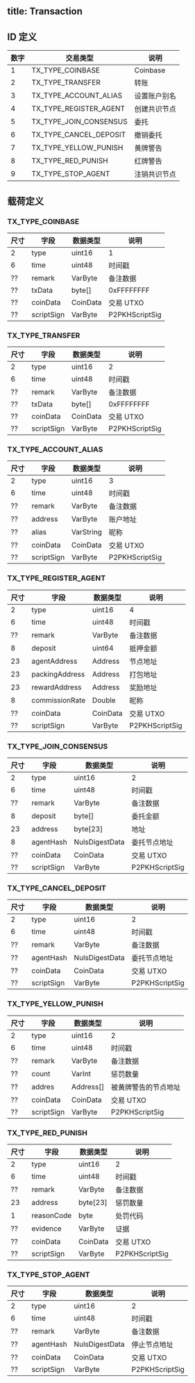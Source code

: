 title: Transaction
------------------

## ID 定义

|数字|交易类型|说明|
|---|---|---|
|1|TX_TYPE_COINBASE| Coinbase |
|2|TX_TYPE_TRANSFER|转账|
|3|TX_TYPE_ACCOUNT_ALIAS|设置账户别名|
|4|TX_TYPE_REGISTER_AGENT|创建共识节点|
|5|TX_TYPE_JOIN_CONSENSUS|委托|
|6|TX_TYPE_CANCEL_DEPOSIT|撤销委托|
|7|TX_TYPE_YELLOW_PUNISH|黄牌警告|
|8|TX_TYPE_RED_PUNISH|红牌警告|
|9|TX_TYPE_STOP_AGENT|注销共识节点|

## 载荷定义

### TX_TYPE_COINBASE

| 尺寸   | 字段         | 数据类型    | 说明             |
| ---- | ---------- | ------- | -------------- |
| 2    | type       | uint16  | 1           |
| 6    | time       | uint48  | 时间戳            |
| ??   | remark     | VarByte |    备注数据          |
| ??   | txData     | byte[]  | 0xFFFFFFFF           |
| ??   | coinData   | CoinData| 交易 UTXO           |
| ??   | scriptSign | VarByte | P2PKHScriptSig |

### TX_TYPE_TRANSFER

| 尺寸   | 字段         | 数据类型    | 说明             |
| ---- | ---------- | ------- | -------------- |
| 2    | type       | uint16  | 2           |
| 6    | time       | uint48  | 时间戳            |
| ??   | remark     | VarByte |    备注数据          |
| ??   | txData     | byte[]  | 0xFFFFFFFF           |
| ??   | coinData   | CoinData| 交易 UTXO           |
| ??   | scriptSign | VarByte | P2PKHScriptSig |

### TX_TYPE_ACCOUNT_ALIAS

| 尺寸   | 字段         | 数据类型    | 说明             |
| ---- | ---------- | ------- | -------------- |
| 2    | type       | uint16  | 3           |
| 6    | time       | uint48  | 时间戳            |
| ??   | remark     | VarByte |    备注数据          |
| ??   | address    | VarByte  | 账户地址           |
| ??   | alias    | VarString  |  昵称           |
| ??   | coinData   | CoinData| 交易 UTXO           |
| ??   | scriptSign | VarByte | P2PKHScriptSig |

### TX_TYPE_REGISTER_AGENT

| 尺寸   | 字段         | 数据类型    | 说明             |
| ---- | ---------- | ------- | -------------- |
| 2    | type       | uint16  | 4           |
| 6    | time       | uint48  | 时间戳            |
| ??   | remark     | VarByte |    备注数据          |
| 8   | deposit    | uint64  | 抵押金额           |
| 23   | agentAddress    | Address  |  节点地址           |
| 23   | packingAddress    | Address  |  打包地址           |
| 23   | rewardAddress    | Address  |  奖励地址           |
| 8   | commissionRate    | Double  |  昵称           |
| ??   | coinData   | CoinData| 交易 UTXO           |
| ??   | scriptSign | VarByte | P2PKHScriptSig |

### TX_TYPE_JOIN_CONSENSUS

| 尺寸   | 字段         | 数据类型    | 说明             |
| ---- | ---------- | ------- | -------------- |
| 2    | type       | uint16  | 2           |
| 6    | time       | uint48  | 时间戳            |
| ??   | remark     | VarByte |    备注数据          |
| 8   | deposit     | byte[]  | 委托金额           |
| 23   | address     | byte[23]  | 地址           |
| 8   | agentHash     | NulsDigestData  | 委托节点地址           |
| ??   | coinData   | CoinData| 交易 UTXO           |
| ??   | scriptSign | VarByte | P2PKHScriptSig |

### TX_TYPE_CANCEL_DEPOSIT

| 尺寸   | 字段         | 数据类型    | 说明             |
| ---- | ---------- | ------- | -------------- |
| 2    | type       | uint16  | 2           |
| 6    | time       | uint48  | 时间戳            |
| ??   | remark     | VarByte |    备注数据          |
| ??   | agentHash     | NulsDigestData  | 委托节点地址           |
| ??   | coinData   | CoinData| 交易 UTXO           |
| ??   | scriptSign | VarByte | P2PKHScriptSig |

### TX_TYPE_YELLOW_PUNISH

| 尺寸   | 字段         | 数据类型    | 说明             |
| ---- | ---------- | ------- | -------------- |
| 2    | type       | uint16  | 2           |
| 6    | time       | uint48  | 时间戳            |
| ??   | remark     | VarByte |    备注数据          |
| ??   | count     | VarInt  | 惩罚数量           |
| ??   | addres		| Address[]| 被黄牌警告的节点地址|
| ??   | coinData   | CoinData| 交易 UTXO           |
| ??   | scriptSign | VarByte | P2PKHScriptSig |

### TX_TYPE_RED_PUNISH

| 尺寸   | 字段         | 数据类型    | 说明             |
| ---- | ---------- | ------- | -------------- |
| 2    | type       | uint16  | 2           |
| 6    | time       | uint48  | 时间戳            |
| ??   | remark     | VarByte |    备注数据          |
| 23   | address    | byte[23]  | 惩罚数量           |
| 1   | reasonCode	| byte    | 处罚代码 |
| ??   | evidence   | VarByte | 证据		   |
| ??   | coinData   | CoinData| 交易 UTXO           |
| ??   | scriptSign | VarByte | P2PKHScriptSig |

### TX_TYPE_STOP_AGENT

| 尺寸   | 字段         | 数据类型    | 说明             |
| ---- | ---------- | ------- | -------------- |
| 2    | type       | uint16  | 2           |
| 6    | time       | uint48  | 时间戳            |
| ??   | remark     | VarByte |    备注数据          |
| ??   | agentHash     | NulsDigestData  | 停止节点地址           |
| ??   | coinData   | CoinData| 交易 UTXO           |
| ??   | scriptSign | VarByte | P2PKHScriptSig |
